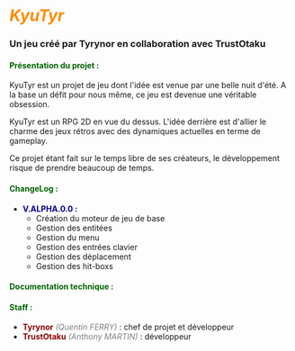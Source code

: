 # <b style = 'color: darkorange'>*KyuTyr*</b>
### Un jeu créé par Tyrynor en collaboration avec TrustOtaku

#### <b style = 'color: darkgreen'>Présentation du projet :</b>

KyuTyr est un projet de jeu dont l'idée est venue par une belle nuit d'été. A la base un défit pour nous même, ce jeu est devenue une véritable obsession.

KyuTyr est un RPG 2D en vue du dessus. L'idée derrière est d'allier le charme des jeux rétros avec des dynamiques actuelles en terme de gameplay.

Ce projet étant fait sur le temps libre de ses créateurs, le développement risque de prendre beaucoup de temps.

#### <b style = 'color: darkgreen'>ChangeLog :</b>

* <b style = 'color: darkblue'>V.ALPHA.0.0 :</b>
	*  Création du moteur de jeu de base
	*  Gestion des entitées
	*  Gestion du menu
	*  Gestion des entrées clavier
	*  Gestion des déplacement
	*  Gestion des hit-boxs

#### <b style = 'color: darkgreen'>Documentation technique :</b>

#### <b style = 'color: darkgreen'>Staff :</b>

* <b style = 'color: darkred'>Tyrynor</b> <i style = 'color : grey'>(Quentin FERRY)</i> : chef de projet et développeur
*  <b style = 'color: darkred'>TrustOtaku</b>  <i style = 'color : grey'>(Anthony MARTIN)</i> : développeur 
